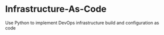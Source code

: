 # Infrastructure-As-Code
Use Python to implement DevOps infrastructure build and configuration as code

